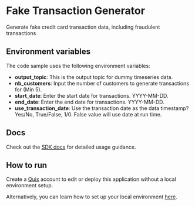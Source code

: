 # Fake Transaction Generator

Generate fake credit card transaction data, including fraudulent transactions

## Environment variables

The code sample uses the following environment variables:

- **output_topic**: This is the output topic for dummy timeseries data.
- **nb_customers**: Input the number of customers to generate transactions for (Min 5).
- **start_date**: Enter the start date for transactions. YYYY-MM-DD.
- **end_date**: Enter the end date for transactions. YYYY-MM-DD.
- **use_transaction_date**: Use the transaction date as the data timestamp? Yes/No, True/False, 1/0. False value will use date at run time.

## Docs

Check out the [SDK docs](https://quix.io/docs/sdk/introduction.html) for detailed usage guidance.

## How to run
Create a [Quix](https://portal.platform.quix.ai/self-sign-up?xlink=github) account to edit or deploy this application without a local environment setup.

Alternatively, you can learn how to set up your local environment [here](https://quix.io/docs/sdk/python-setup.html).

